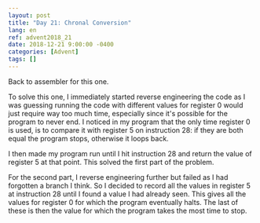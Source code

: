 ```yaml
---
layout: post
title: "Day 21: Chronal Conversion"
lang: en
ref: advent2018_21
date: 2018-12-21 9:00:00 -0400
categories: [Advent]
tags: []
---
```

Back to assembler for this one.

To solve this one, I immediately started reverse engineering the code as I was guessing running the code with different values for register 0 would just require way too much time, especially since it's possible for the program to never end. I noticed in my program that the only time register 0 is used, is to compare it with register 5 on instruction 28: if they are both equal the program stops, otherwise it loops back.

I then made my program run until I hit instruction 28 and return the value of register 5 at that point. This solved the first part of the problem.

For the second part, I reverse engineering further but failed as I had forgotten a branch I think. So I decided to record all the values in register 5 at instruction 28 until I found a value I had already seen. This gives all the values for register 0 for which the program eventually halts. The last of these is then the value for which the program takes the most time to stop.
